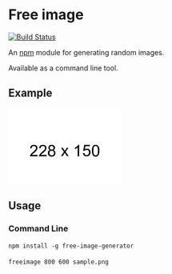 # Free image

[![Build Status](https://travis-ci.org/MKFMIKU/FreeImage.svg?branch=master)](https://travis-ci.org/MKFMIKU/FreeImage)

An [npm](http://npmjs.org) module for generating random images.

Available as a command line tool.

## Example

![Example Image](./Free_228x150.png)

## Usage

### Command Line

```
npm install -g free-image-generator

freeimage 800 600 sample.png
```